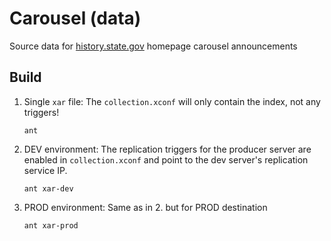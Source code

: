 # Carousel (data)

Source data for [history.state.gov](https://history.state.gov) homepage carousel announcements

## Build

1. Single `xar` file: The `collection.xconf` will only contain the index, not any triggers!
    ~~~shell
    ant
    ~~~

2. DEV environment: The replication triggers for the producer server are enabled in  `collection.xconf` and point to the dev server's replication service IP.
    ~~~shell
    ant xar-dev
    ~~~

3. PROD environment: Same as in 2. but for PROD destination
    ~~~shell
    ant xar-prod
    ~~~
